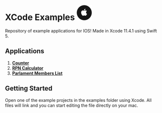 


# XCode Examples [![logo](applet.png)]()
Repository of example applications for IOS! Made in Xcode 11.4.1 using Swift 5.


## Applications
1. **[Counter](Counter.md)**
2. **[RPN Calculator](RPNCalc.md)**
3. **[Parlament Members List](ParlamentMembers.md)**


## Getting Started

Open one of the example projects in the examples folder using Xcode. All files will link and you can start editing the file directly on your mac. 
